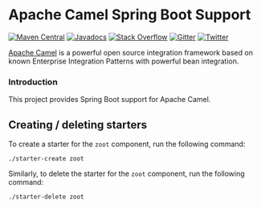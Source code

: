 # Apache Camel Spring Boot Support

[![Maven Central](https://maven-badges.herokuapp.com/maven-central/org.apache.camel/apache-camel/badge.svg?style=flat-square)](https://maven-badges.herokuapp.com/maven-central/org.apache.camel/apache-camel)
[![Javadocs](http://www.javadoc.io/badge/org.apache.camel/apache-camel.svg?color=brightgreen)](http://www.javadoc.io/doc/org.apache.camel/camel-core)
[![Stack Overflow](https://img.shields.io/:stack%20overflow-apache--camel-brightgreen.svg)](http://stackoverflow.com/questions/tagged/apache-camel)
[![Gitter](https://img.shields.io/gitter/room/apache/apache-camel.js.svg)](https://gitter.im/apache/apache-camel)
[![Twitter](https://img.shields.io/twitter/follow/ApacheCamel.svg?label=Follow&style=social)](https://twitter.com/ApacheCamel)
 

[Apache Camel](http://camel.apache.org/) is a powerful open source integration framework based on known
Enterprise Integration Patterns with powerful bean integration.

### Introduction

This project provides Spring Boot support for Apache Camel.

## Creating / deleting starters

To create a starter for the `zoot` component, run the following command:
```
./starter-create zoot
```

Similarly, to delete the starter for the `zoot` component, run the following command:
```
./starter-delete zoot
```

